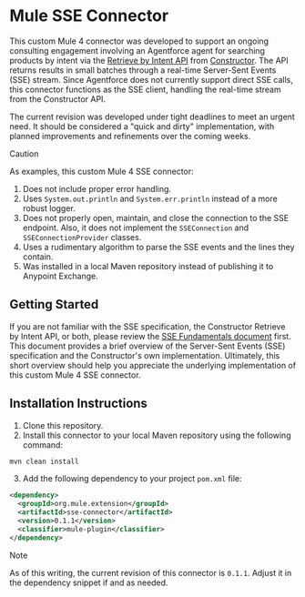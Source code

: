 # Mule SSE Connector

This custom Mule 4 connector was developed to support an ongoing consulting engagement involving an Agentforce agent for searching products by intent via the [Retrieve by Intent API](https://docs.constructor.com/reference/v1-asa-retrieve-intent) from [Constructor](https://constructor.com/). The API returns results in small batches through a real-time Server-Sent Events (SSE) stream. Since Agentforce does not currently support direct SSE calls, this connector functions as the SSE client, handling the real-time stream from the Constructor API.

The current revision was developed under tight deadlines to meet an urgent need. It should be considered a "quick and dirty" implementation, with planned improvements and refinements over the coming weeks.

> [!CAUTION]
>
> As examples, this custom Mule 4 SSE connector:
>
> 1. Does not include proper error handling.
> 2. Uses `System.out.println` and `System.err.println` instead of a more robust logger.
> 3. Does not properly open, maintain, and close the connection to the SSE endpoint. Also, it does not implement the `SSEConnection` and `SSEConnectionProvider` classes.
> 4. Uses a rudimentary algorithm to parse the SSE events and the lines they contain.
> 5. Was installed in a local Maven repository instead of publishing it to Anypoint Exchange.

## Getting Started

If you are not familiar with the SSE specification, the Constructor Retrieve by Intent API, or both, please review the [SSE Fundamentals document](documentation/sse-fundamentals.md) first. This document provides a brief overview of the Server-Sent Events (SSE) specification and the Constructor's own implementation. Ultimately, this short overview should help you appreciate the underlying implementation of this custom Mule 4 SSE connector. 

## Installation Instructions

1. Clone this repository.
2. Install this connector to your local Maven repository using the following command:

```sh
mvn clean install
```

3. Add the following dependency to your project `pom.xml` file:

```xml
<dependency>
  <groupId>org.mule.extension</groupId>
  <artifactId>sse-connector</artifactId>
  <version>0.1.1</version>
  <classifier>mule-plugin</classifier>
</dependency>
```

> [!NOTE]
>
> As of this writing, the current revision of this connector is `0.1.1`. Adjust it in the dependency snippet if and as needed.
